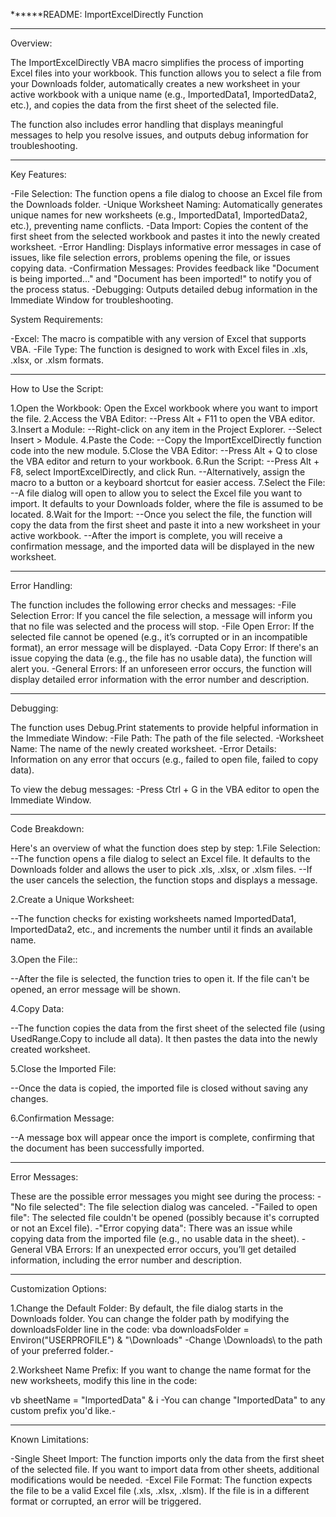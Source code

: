 ******README: ImportExcelDirectly Function

---------------------------------------------------------------------------------------------------------------------------------------

Overview:

The ImportExcelDirectly VBA macro simplifies the process of importing Excel files into your workbook. 
This function allows you to select a file from your Downloads folder, automatically creates a new 
worksheet in your active workbook with a unique name (e.g., ImportedData1, ImportedData2, etc.), and 
copies the data from the first sheet of the selected file.

The function also includes error handling that displays meaningful messages to help you resolve issues, 
and outputs debug information for troubleshooting.

---------------------------------------------------------------------------------------------------------------------------------------

Key Features:

-File Selection: The function opens a file dialog to choose an Excel file from the Downloads folder.
-Unique Worksheet Naming: Automatically generates unique names for new worksheets (e.g., 
 ImportedData1, ImportedData2, etc.), preventing name conflicts.
-Data Import: Copies the content of the first sheet from the selected workbook and pastes it into 
 the newly created worksheet.
-Error Handling: Displays informative error messages in case of issues, like file selection errors, 
 problems opening the file, or issues copying data.
-Confirmation Messages: Provides feedback like "Document is being imported..." and "Document 
 has been imported!" to notify you of the process status.
-Debugging: Outputs detailed debug information in the Immediate Window for troubleshooting.

System Requirements:

-Excel: The macro is compatible with any version of Excel that supports VBA.
-File Type: The function is designed to work with Excel files in .xls, .xlsx, or .xlsm formats.

---------------------------------------------------------------------------------------------------------------------------------------

How to Use the Script:

1.Open the Workbook: Open the Excel workbook where you want to import the file.
2.Access the VBA Editor:
--Press Alt + F11 to open the VBA editor.
3.Insert a Module:
--Right-click on any item in the Project Explorer.
--Select Insert > Module.
4.Paste the Code:
--Copy the ImportExcelDirectly function code into the new module.
5.Close the VBA Editor:
--Press Alt + Q to close the VBA editor and return to your workbook.
6.Run the Script:
--Press Alt + F8, select ImportExcelDirectly, and click Run.
--Alternatively, assign the macro to a button or a keyboard shortcut for easier access.
7.Select the File:
--A file dialog will open to allow you to select the Excel file you want to import. It defaults to 
your Downloads folder, where the file is assumed to be located.
8.Wait for the Import:
--Once you select the file, the function will copy the data from the first sheet and paste it into a 
new worksheet in your active workbook.
--After the import is complete, you will receive a confirmation message, and the imported data 
will be displayed in the new worksheet.

---------------------------------------------------------------------------------------------------------------------------------------

Error Handling:

The function includes the following error checks and messages:
-File Selection Error: If you cancel the file selection, a message will inform you that no file was 
selected and the process will stop.
-File Open Error: If the selected file cannot be opened (e.g., it’s corrupted or in an incompatible 
format), an error message will be displayed.
-Data Copy Error: If there's an issue copying the data (e.g., the file has no usable data), the function 
will alert you.
-General Errors: If an unforeseen error occurs, the function will display detailed error information 
with the error number and description.

---------------------------------------------------------------------------------------------------------------------------------------

Debugging:

The function uses Debug.Print statements to provide helpful information in the Immediate Window:
-File Path: The path of the file selected.
-Worksheet Name: The name of the newly created worksheet.
-Error Details: Information on any error that occurs (e.g., failed to open file, failed to copy data).

To view the debug messages:
-Press Ctrl + G in the VBA editor to open the Immediate Window.

---------------------------------------------------------------------------------------------------------------------------------------

Code Breakdown:

Here's an overview of what the function does step by step:
1.File Selection:
--The function opens a file dialog to select an Excel file. It defaults to the Downloads folder and 
  allows the user to pick .xls, .xlsx, or .xlsm files.
--If the user cancels the selection, the function stops and displays a message.

2.Create a Unique Worksheet:

--The function checks for existing worksheets named ImportedData1, ImportedData2, etc., and 
  increments the number until it finds an available name.

3.Open the File::

--After the file is selected, the function tries to open it. If the file can't be opened, an error 
  message will be shown.

4.Copy Data:

--The function copies the data from the first sheet of the selected file (using UsedRange.Copy to 
  include all data). It then pastes the data into the newly created worksheet.

5.Close the Imported File:

--Once the data is copied, the imported file is closed without saving any changes.

6.Confirmation Message:

--A message box will appear once the import is complete, confirming that the document has 
  been successfully imported.

---------------------------------------------------------------------------------------------------------------------------------------

Error Messages:

These are the possible error messages you might see during the process:
-"No file selected": The file selection dialog was canceled.
-"Failed to open file": The selected file couldn't be opened (possibly because it's corrupted or not an Excel file).
-"Error copying data": There was an issue while copying data from the imported file (e.g., no usable data in the sheet).
-General VBA Errors: If an unexpected error occurs, you’ll get detailed information, including the error number and description.

---------------------------------------------------------------------------------------------------------------------------------------

Customization Options:

1.Change the Default Folder: By default, the file dialog starts in the Downloads folder. You can 
  change the folder path by modifying the downloadsFolder line in the code:
vba
	downloadsFolder = Environ("USERPROFILE") & "\Downloads\"
       -Change \Downloads\ to the path of your preferred folder.-

2.Worksheet Name Prefix: If you want to change the name format for the new worksheets, modify 
  this line in the code:

vb
	sheetName = "ImportedData" & i
       -You can change "ImportedData" to any custom prefix you'd like.-

---------------------------------------------------------------------------------------------------------------------------------------

Known Limitations:

-Single Sheet Import: The function imports only the data from the first sheet of the selected file. If you 
want to import data from other sheets, additional modifications would be needed.
-Excel File Format: The function expects the file to be a valid Excel file (.xls, .xlsx, .xlsm). If the file is in 
a different format or corrupted, an error will be triggered.
